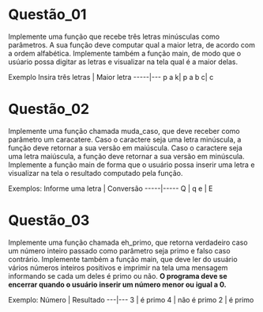 # Questão_01
Implemente uma função que recebe três letras minúsculas como parâmetros. A sua função deve computar qual a maior letra, de acordo com a ordem alfabética. Implemente também a função main, de modo que o usúario possa digitar as letras e visualizar na tela qual é a maior delas.

Exemplo
Insira três letras | Maior letra 
-----|---
p a k| p
a b c| c

# Questão_02 
Implemente uma função chamada muda_caso, que deve receber como parâmetro um caracatere. Caso o caractere seja uma letra minúscula, a função deve retornar a sua versão em maiúscula. Caso o caractere seja uma letra maiúscula, a função deve retornar a sua versão em minúscula. Implemente a função main de forma que o usuário possa inserir uma letra e visualizar na tela o resultado computado pela função. 

Exemplos:
Informe uma letra | Conversão 
-----|-----
Q | q
e | E

# Questão_03
Implemente uma função chamada eh_primo, que retorna verdadeiro caso um número inteiro
passado como parâmetro seja primo e falso caso contrário. Implemente também a função
main, que deve ler do usuário vários números inteiros positivos e imprimir na tela uma
mensagem informando se cada um deles é primo ou não. **O programa deve se encerrar quando o usuário inserir um número menor ou igual a 0.** 

Exemplo: 
Número | Resultado
---|---
3 | é primo 
4 | não é primo 
2 | é primo


